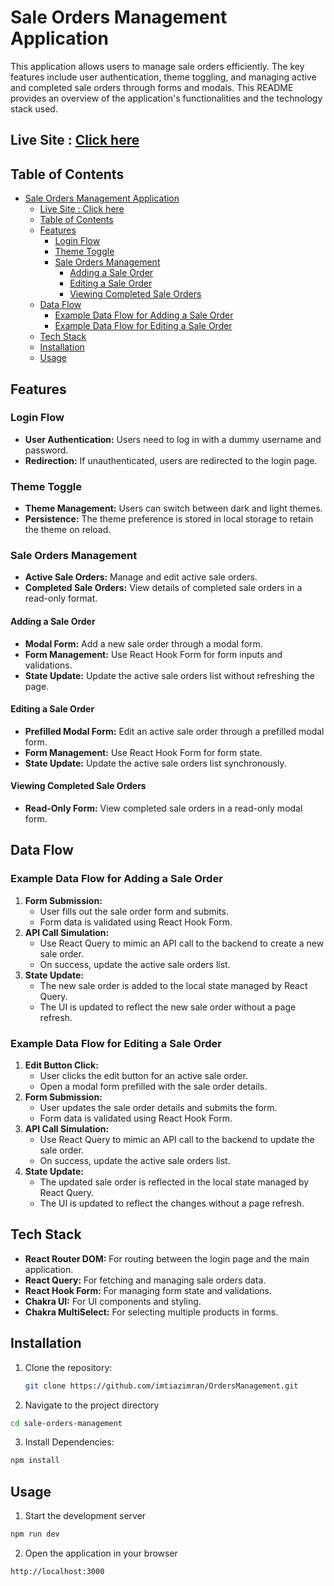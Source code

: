 # Sale Orders Management Application

This application allows users to manage sale orders efficiently. The key features include user authentication, theme toggling, and managing active and completed sale orders through forms and modals. This README provides an overview of the application's functionalities and the technology stack used.

## Live Site : [Click here](#https://orders-management-nine.vercel.app/)

## Table of Contents

- [Sale Orders Management Application](#sale-orders-management-application)
  - [Live Site : Click here](#live-site--click-here)
  - [Table of Contents](#table-of-contents)
  - [Features](#features)
    - [Login Flow](#login-flow)
    - [Theme Toggle](#theme-toggle)
    - [Sale Orders Management](#sale-orders-management)
      - [Adding a Sale Order](#adding-a-sale-order)
      - [Editing a Sale Order](#editing-a-sale-order)
      - [Viewing Completed Sale Orders](#viewing-completed-sale-orders)
  - [Data Flow](#data-flow)
    - [Example Data Flow for Adding a Sale Order](#example-data-flow-for-adding-a-sale-order)
    - [Example Data Flow for Editing a Sale Order](#example-data-flow-for-editing-a-sale-order)
  - [Tech Stack](#tech-stack)
  - [Installation](#installation)
  - [Usage](#usage)

## Features

### Login Flow

- **User Authentication:** Users need to log in with a dummy username and password.
- **Redirection:** If unauthenticated, users are redirected to the login page.

### Theme Toggle

- **Theme Management:** Users can switch between dark and light themes.
- **Persistence:** The theme preference is stored in local storage to retain the theme on reload.

### Sale Orders Management

- **Active Sale Orders:** Manage and edit active sale orders.
- **Completed Sale Orders:** View details of completed sale orders in a read-only format.

#### Adding a Sale Order

- **Modal Form:** Add a new sale order through a modal form.
- **Form Management:** Use React Hook Form for form inputs and validations.
- **State Update:** Update the active sale orders list without refreshing the page.

#### Editing a Sale Order

- **Prefilled Modal Form:** Edit an active sale order through a prefilled modal form.
- **Form Management:** Use React Hook Form for form state.
- **State Update:** Update the active sale orders list synchronously.

#### Viewing Completed Sale Orders

- **Read-Only Form:** View completed sale orders in a read-only modal form.

## Data Flow

### Example Data Flow for Adding a Sale Order

1. **Form Submission:**
   - User fills out the sale order form and submits.
   - Form data is validated using React Hook Form.
2. **API Call Simulation:**
   - Use React Query to mimic an API call to the backend to create a new sale order.
   - On success, update the active sale orders list.
3. **State Update:**
   - The new sale order is added to the local state managed by React Query.
   - The UI is updated to reflect the new sale order without a page refresh.

### Example Data Flow for Editing a Sale Order

1. **Edit Button Click:**
   - User clicks the edit button for an active sale order.
   - Open a modal form prefilled with the sale order details.
2. **Form Submission:**
   - User updates the sale order details and submits the form.
   - Form data is validated using React Hook Form.
3. **API Call Simulation:**
   - Use React Query to mimic an API call to the backend to update the sale order.
   - On success, update the active sale orders list.
4. **State Update:**
   - The updated sale order is reflected in the local state managed by React Query.
   - The UI is updated to reflect the changes without a page refresh.

## Tech Stack

- **React Router DOM:** For routing between the login page and the main application.
- **React Query:** For fetching and managing sale orders data.
- **React Hook Form:** For managing form state and validations.
- **Chakra UI:** For UI components and styling.
- **Chakra MultiSelect:** For selecting multiple products in forms.

## Installation

1. Clone the repository:
   ```bash
   git clone https://github.com/imtiazimran/OrdersManagement.git
   ```
2. Navigate to the project directory

```bash
cd sale-orders-management
```

3. Install Dependencies:

```bash
npm install
```

## Usage

1. Start the development server

```bash
npm run dev
```

2. Open the application in your browser

```bash
http://localhost:3000
```
